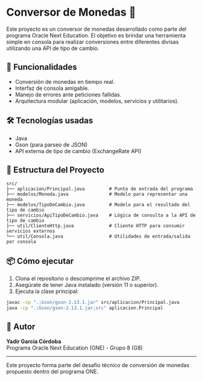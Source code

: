 # Conversor de Monedas 💱

Este proyecto es un conversor de monedas desarrollado como parte del programa Oracle Next Education. 
El objetivo es brindar una herramienta simple en consola para realizar conversiones entre diferentes 
divisas utilizando una API de tipo de cambio.

## 🚀 Funcionalidades

- Conversión de monedas en tiempo real.
- Interfaz de consola amigable.
- Manejo de errores ante peticiones fallidas.
- Arquitectura modular (aplicación, modelos, servicios y utilitarios).

## 🛠️ Tecnologías usadas

- Java
- Gson (para parseo de JSON)
- API externa de tipo de cambio (ExchangeRate API)

## 🧠 Estructura del Proyecto

```
src/
├── aplicacion/Principal.java         # Punto de entrada del programa
├── modelos/Moneda.java               # Modelo para representar una moneda
├── modelos/TipoDeCambio.java         # Modelo para el resultado del tipo de cambio
├── servicios/ApiTipoDeCambio.java    # Lógica de consulta a la API de tipo de cambio
├── util/ClienteHttp.java             # Cliente HTTP para consumir servicios externos
└── util/Consola.java                 # Utilidades de entrada/salida por consola
```

## 📦 Cómo ejecutar

1. Clona el repositorio o descomprime el archivo ZIP.
2. Asegúrate de tener Java instalado (versión 11 o superior).
3. Ejecuta la clase principal:

```bash
javac -cp ".;Gson/gson-2.13.1.jar" src/aplicacion/Principal.java
java -cp ".;Gson/gson-2.13.1.jar;src" aplicacion.Principal
```

## 👤 Autor

**Yadir García Córdoba**  
Programa Oracle Next Education (ONE) - Grupo 8 (G8)

---

Este proyecto forma parte del desafío técnico de conversión de monedas propuesto dentro del programa ONE.
